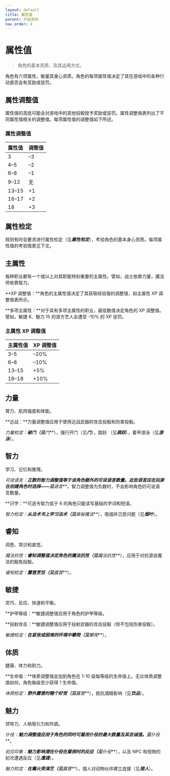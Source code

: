 ```yaml
---
layout: default
title: 属性值
parent: 开始游戏
nav_order: 4
---
```


# 属性值

> 角色的基本资质，及其运用方式。

角色有六项属性，衡量其身心资质。角色的每项属性值决定了其在游戏中的各种行动是否会有奖励或惩罚。

## 属性调整值

属性值的高低可能会对游戏中的其他投骰授予奖励或惩罚。属性调整值表列出了不同属性值相关的调整值。每项属性值的调整值如下所述。

### 属性调整值

| **属性值** | **调整值** |
| :--------- | :--------- |
| 3          | –3         |
| 4–5        | –2         |
| 6–8        | –1         |
| 9–12       | 无         |
| 13–15      | +1         |
| 16–17      | +2         |
| 18         | +3         |

## 属性检定

规则有时会要求进行属性检定（见***属性检定***），考验角色的基本身心资质。每项属性值的考验情景见下文。

## 主属性

每种职业都有一个或以上对其职能特别重要的主属性。譬如，战士依靠力量，魔法师依靠智力。

**XP 调整值：**角色的主属性值决定了其获取经验值的调整值，如主属性 XP 调整值表所示。

**多项主属性：**对于具有多项主属性的职业，最低数值决定角色的 XP 调整值。譬如，敏捷 8、魅力 15 的游方艺人会遭受 -10% 的 XP 惩罚。

### 主属性 XP 调整值

| **主属性值** | **XP 调整值** |
| :----------- | :------------ |
| 3–5          | –20%          |
| 6–8          | –10%          |
| 13–15        | +5%           |
| 16–18        | +10%          |

## 力量

膂力、肌肉强度和体能。

**近战：**力量调整值应用于使用近战武器的攻击投骰和伤害投骰。

**力量检定：**破门（见***门***），强行开门（见***门***），跳跃 （见***跳跃***），着甲游泳（见***游泳***）。

## 智力

学习、记忆和推理。

**可说语言：**正数的智力调整值等于该角色额外的可说语言数量。这些语言应在玩家在创建角色时选择——见***语言***。智力调整值为负数时，不会影响角色的可说语言数量。

**识字：**可选令智力低于 6 的角色只能读写基础的字词和短语。

**智力检定：**从法术书上学习法术（见***奥秘魔法***），吸烟并沉思问题（见***烟叶***）。

## 睿知

洞悉、常识和直觉。

**魔法抗性：**睿知调整值决定角色的魔法抗性（见***魔法抗性***），应用于对抗源自魔法的豁免投骰。

**睿知检定：**露营烹饪（见***露营***）。

## 敏捷

灵巧、反应、快速和平衡。

**护甲等级：**敏捷调整值应用于角色的护甲等级。

**投射攻击：**敏捷调整值应用于投射武器的攻击投骰（但不包括伤害投骰）。

**敏捷检定：**在紧张或困难的环境中攀爬（见***攀爬***）。

## 体质

健康、体力和耐力。

**生命值：**体质调整值会加到角色在 1-10 级每等级的生命值上。无论体质调整值如何，角色每级至少获得 1 生命值。

**体质检定：**野外露营时睡个好觉（见***露营***），抵抗酒精影响（见***饮品***）。

## 魅力

领导力、人格吸引力和外貌。

**仆役：**魅力调整值应用于角色的同时可雇用仆役的最大数量及其忠诚值。见***仆役***。

**初见印象：**魅力影响潜在仆役在雇佣时的反应（见***仆役***），以及 NPC 和怪物的初次遭遇反应（见***遭遇***）。

**魅力检定：**在篝火旁演艺（见***露营***），猎人对动物伙伴建立连接（见***猎人***）。
